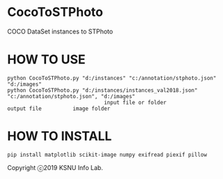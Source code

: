 # CocoToSTPhoto
COCO DataSet instances to STPhoto

# HOW TO USE
<pre><code>python CocoToSTPhoto.py "d:/instances" "c:/annotation/stphoto.json" "d:/images"
python CocoToSTPhoto.py "d:/instances/instances_val2018.json" "c:/annotation/stphoto.json", "d:/images"
                               input file or folder                   output file          image folder
</pre></code>
# HOW TO INSTALL
<pre><code>pip install matplotlib scikit-image numpy exifread piexif pillow
</pre></code>
Copyright ⓒ2019 KSNU Info Lab.
  

